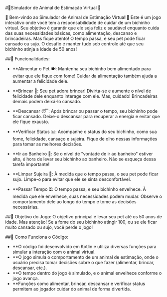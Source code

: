 #🐧Simulador de Animal de Estimação Virtual 🐧

🌟 Bem-vindo ao Simulador de Animal de Estimação Virtual!🦋
Este é um jogo interativo onde você tem a responsabilidade de cuidar de um bichinho virtual. Seu objetivo é garantir que ele seja feliz e saudável enquanto cuida das suas necessidades básicas, como alimentação, descanso e brincadeiras. Mas fique atento! O tempo passa, e seu pet pode ficar cansado ou sujo. O desafio é manter tudo sob controle até que seu bichinho atinja a idade de 50 anos!

##🌟 Funcionalidades:

- **Alimentar o Pet 🍽️: Mantenha seu bichinho bem alimentado para evitar que ele fique com fome! Cuidar da alimentação também ajuda a aumentar a felicidade dele.

- **Brincar 🎉: Seu pet adora brincar! Divirta-se e aumente o nível de felicidade dele enquanto interage com ele. Mas, cuidado! Brincadeiras demais podem deixá-lo cansado.

- **Descansar 😴: Após brincar ou passar o tempo, seu bichinho pode ficar cansado. Deixe-o descansar para recuperar a energia e evitar que ele fique exausto.

- **Verificar Status 📊: Acompanhe o status do seu bichinho, como sua fome, felicidade, cansaço e sujeira. Fique de olho nessas informações para tomar as melhores decisões.

- **Ir ao Banheiro 🚻: Se o nível de "vontade de ir ao banheiro" estiver alto, é hora de levar seu bichinho ao banheiro. Não se esqueça dessa tarefa importante!

- **Limpar Sujeira 🧼: À medida que o tempo passa, o seu pet pode ficar sujo. Limpe-o para evitar que ele se sinta desconfortável.

- **Passar Tempo ⏳: O tempo passa, e seu bichinho envelhece. À medida que ele envelhece, suas necessidades podem mudar. Observe o comportamento dele ao longo do tempo e tome as decisões necessárias.


##🎯 Objetivo do Jogo:
O objetivo principal é levar seu pet até os 50 anos de idade. Mas atenção! Se a fome do seu bichinho atingir 100, ou se ele ficar muito cansado ou sujo, você perde o jogo!


##🧩 Como Funciona o Código:
- **O código foi desenvolvido em Kotlin e utiliza diversas funções para simular a interação com o animal virtual.
- **O jogo simula o comportamento de um animal de estimação, onde o usuário precisa tomar decisões sobre o que fazer (alimentar, brincar, descansar, etc.).
- **O tempo dentro do jogo é simulado, e o animal envelhece conforme o jogo avança.
- **Funções como alimentar, brincar, descansar e verificar status permitem ao jogador cuidar do animal de forma divertida.


